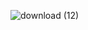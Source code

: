 ![download (12)](https://github.com/CPScript/Kickstart/assets/83523587/fb926dc1-c3e9-4bf7-a4bf-4de96223d552)
